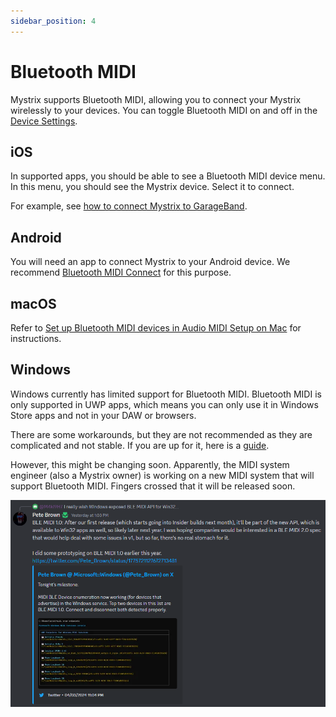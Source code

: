 ```yaml
---
sidebar_position: 4
---
```


# Bluetooth MIDI

Mystrix supports Bluetooth MIDI, allowing you to connect your Mystrix wirelessly to your devices. You can toggle Bluetooth MIDI on and off in the [Device Settings](/docs/Mystrix/MystrixSpecific/DeviceSettings).

## iOS

In supported apps, you should be able to see a Bluetooth MIDI device menu. In this menu, you should see the Mystrix device. Select it to connect.

For example, see [how to connect Mystrix to GarageBand](https://support.apple.com/guide/garageband-iphone/a-bluetooth-midi-device-touch-instruments-chse356a0321/ios).

## Android

You will need an app to connect Mystrix to your Android device. We recommend [Bluetooth MIDI Connect](https://play.google.com/store/apps/details?id=bluetooth.midi.connect&hl=en_US) for this purpose.

## macOS

Refer to [Set up Bluetooth MIDI devices in Audio MIDI Setup on Mac](https://support.apple.com/guide/audio-midi-setup/set-up-bluetooth-midi-devices-ams33f013765/mac) for instructions.

## Windows

Windows currently has limited support for Bluetooth MIDI. Bluetooth MIDI is only supported in UWP apps, which means you can only use it in Windows Store apps and not in your DAW or browsers.

There are some workarounds, but they are not recommended as they are complicated and not stable. If you are up for it, here is a [guide](http://newbodyfresher.linclip.com/how-to-use-with-daw).

However, this might be changing soon. Apparently, the MIDI system engineer (also a Mystrix owner) is working on a new MIDI system that will support Bluetooth MIDI. Fingers crossed that it will be released soon.

![Info by the engineer on the 203 Discord](WindowsBLEMidiUpdate.png)
